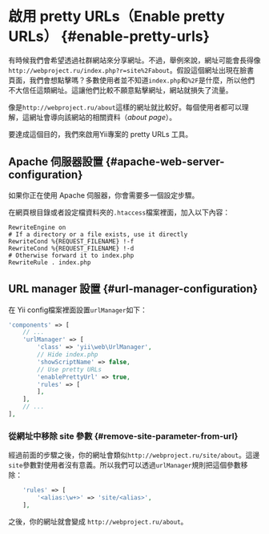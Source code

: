 # 啟用 pretty URLs（Enable pretty URLs） {#enable-pretty-urls}

有時候我們會希望透過社群網站來分享網址。不過，舉例來說，網址可能會長得像`http://webproject.ru/index.php?r=site%2Fabout`。假設這個網址出現在臉書頁面，我們會想點擊嗎？多數使用者並不知道`index.php`和`%2F`是什麼，所以他們不大信任這類網址。這讓他們比較不願意點擊網址，網站就損失了流量。 

像是`http://webproject.ru/about`這樣的網址就比較好。每個使用者都可以理解，這網址會導向該網站的相關資料（_about page_）。

要達成這個目的，我們來啟用Yii專案的 pretty URLs 工具。

## Apache 伺服器設置 {#apache-web-server-configuration}

如果你正在使用 Apache 伺服器，你會需要多一個設定步驟。

在網頁根目錄或者設定檔資料夾的`.htaccess`檔案裡面，加入以下內容： 

```
RewriteEngine on
# If a directory or a file exists, use it directly
RewriteCond %{REQUEST_FILENAME} !-f
RewriteCond %{REQUEST_FILENAME} !-d
# Otherwise forward it to index.php
RewriteRule . index.php
```

## URL manager 設置 {#url-manager-configuration}

在 Yii config檔案裡面設置`urlManager`如下：

```php
'components' => [
    // ...
    'urlManager' => [
        'class' => 'yii\web\UrlManager',
        // Hide index.php
        'showScriptName' => false,
        // Use pretty URLs
        'enablePrettyUrl' => true,
        'rules' => [
        ],
    ],
    // ...
],
```

### 從網址中移除 site 參數 {#remove-site-parameter-from-url}

經過前面的步驟之後，你的網址會類似`http://webproject.ru/site/about`。這邊`site`參數對使用者沒有意義。所以我們可以透過`urlManager`規則把這個參數移除：

```php
    'rules' => [
        '<alias:\w+>' => 'site/<alias>',
    ],
```

之後，你的網址就會變成 `http://webproject.ru/about`。

